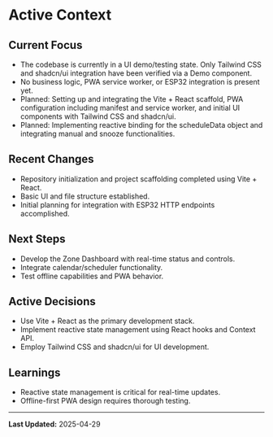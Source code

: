 # Active Context

## Current Focus
- The codebase is currently in a UI demo/testing state. Only Tailwind CSS and shadcn/ui integration have been verified via a Demo component.
- No business logic, PWA service worker, or ESP32 integration is present yet.
- Planned: Setting up and integrating the Vite + React scaffold, PWA configuration including manifest and service worker, and initial UI components with Tailwind CSS and shadcn/ui.
- Planned: Implementing reactive binding for the scheduleData object and integrating manual and snooze functionalities.

## Recent Changes
- Repository initialization and project scaffolding completed using Vite + React.
- Basic UI and file structure established.
- Initial planning for integration with ESP32 HTTP endpoints accomplished.

## Next Steps
- Develop the Zone Dashboard with real-time status and controls.
- Integrate calendar/scheduler functionality.
- Test offline capabilities and PWA behavior.

## Active Decisions
- Use Vite + React as the primary development stack.
- Implement reactive state management using React hooks and Context API.
- Employ Tailwind CSS and shadcn/ui for UI development.

## Learnings
- Reactive state management is critical for real-time updates.
- Offline-first PWA design requires thorough testing.

---

**Last Updated:** 2025-04-29

